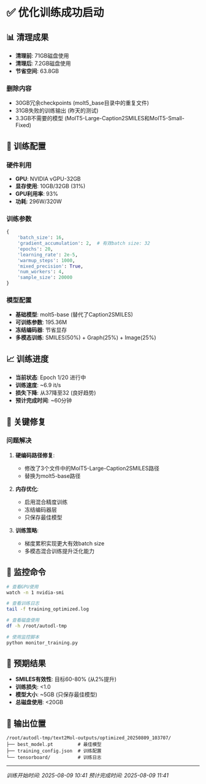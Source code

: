 # ✅ 优化训练成功启动

## 📊 清理成果
- **清理前**: 71GB磁盘使用
- **清理后**: 7.2GB磁盘使用
- **节省空间**: 63.8GB

### 删除内容
- 30GB冗余checkpoints (molt5_base目录中的重复文件)
- 31GB失败的训练输出 (昨天的测试)
- 3.3GB不需要的模型 (MolT5-Large-Caption2SMILES和MolT5-Small-Fixed)

## 🚀 训练配置

### 硬件利用
- **GPU**: NVIDIA vGPU-32GB
- **显存使用**: 10GB/32GB (31%)
- **GPU利用率**: 93%
- **功耗**: 296W/320W

### 训练参数
```python
{
    'batch_size': 16,
    'gradient_accumulation': 2,  # 有效batch size: 32
    'epochs': 20,
    'learning_rate': 2e-5,
    'warmup_steps': 1000,
    'mixed_precision': True,
    'num_workers': 4,
    'sample_size': 20000
}
```

### 模型配置
- **基础模型**: molt5-base (替代了Caption2SMILES)
- **可训练参数**: 195.36M
- **冻结编码器**: 节省显存
- **多模态训练**: SMILES(50%) + Graph(25%) + Image(25%)

## 📈 训练进度

- **当前状态**: Epoch 1/20 进行中
- **训练速度**: ~6.9 it/s
- **损失下降**: 从37降至32 (良好趋势)
- **预计完成时间**: ~60分钟

## 🔧 关键修复

### 问题解决
1. **硬编码路径修复**: 
   - 修改了3个文件中的MolT5-Large-Caption2SMILES路径
   - 替换为molt5-base路径

2. **内存优化**:
   - 启用混合精度训练
   - 冻结编码器层
   - 只保存最佳模型

3. **训练策略**:
   - 梯度累积实现更大有效batch size
   - 多模态混合训练提升泛化能力

## 📝 监控命令

```bash
# 查看GPU使用
watch -n 1 nvidia-smi

# 查看训练日志
tail -f training_optimized.log

# 查看磁盘使用
df -h /root/autodl-tmp

# 使用监控脚本
python monitor_training.py
```

## 🎯 预期结果

- **SMILES有效性**: 目标60-80% (从2%提升)
- **训练损失**: <1.0
- **模型大小**: ~5GB (只保存最佳模型)
- **总磁盘使用**: <20GB

## 📁 输出位置

```
/root/autodl-tmp/text2Mol-outputs/optimized_20250809_103707/
├── best_model.pt         # 最佳模型
├── training_config.json  # 训练配置
└── tensorboard/          # 训练日志
```

---

*训练开始时间: 2025-08-09 10:41*
*预计完成时间: 2025-08-09 11:41*